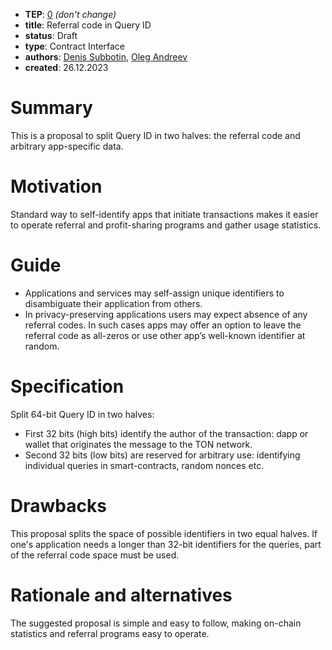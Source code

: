 - **TEP**: [0](https://github.com/ton-blockchain/TEPs/pull/0) *(don't change)*
- **title**: Referral code in Query ID
- **status**: Draft
- **type**: Contract Interface
- **authors**: [Denis Subbotin](https://github.com/mr-tron), [Oleg Andreev](https://github.com/oleganza)
- **created**: 26.12.2023

# Summary

This is a proposal to split Query ID in two halves: the referral code and arbitrary app-specific data.

# Motivation

Standard way to self-identify apps that initiate transactions makes it easier to operate referral and profit-sharing programs and gather usage statistics.

# Guide

* Applications and services may self-assign unique identifiers to disambiguate their application from others.
* In privacy-preserving applications users may expect absence of any referral codes. In such cases apps may offer an option to leave the referral code as all-zeros or use other app’s well-known identifier at random.

# Specification

Split 64-bit Query ID in two halves:

* First 32 bits (high bits) identify the author of the transaction: dapp or wallet that originates the message to the TON network.
* Second 32 bits (low bits) are reserved for arbitrary use: identifying individual queries in smart-contracts, random nonces etc.

# Drawbacks

This proposal splits the space of possible identifiers in two equal halves. If one's application needs a longer than 32-bit identifiers for the queries, part of the referral code space must be used. 

# Rationale and alternatives

The suggested proposal is simple and easy to follow, making on-chain statistics and referral programs easy to operate.

